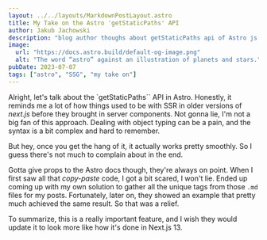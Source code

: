 ```yaml
---
layout: ../../layouts/MarkdownPostLayout.astro
title: My Take on the Astro 'getStaticPaths' API
author: Jakub Jachowski
description: "blog author thoughs about getStaticPaths api of Astro js framework"
image:
  url: "https://docs.astro.build/default-og-image.png"
  alt: "The word “astro” against an illustration of planets and stars."
pubDate: 2023-07-07
tags: ["astro", "SSG", "my take on"]
---
```


Alright, let's talk about the `getStaticPaths`` API in Astro. Honestly, it reminds me a lot of how things used to be with SSR in older versions of _next.js_ before they brought in server components. Not gonna lie, I'm not a big fan of this approach. Dealing with object typing can be a pain, and the syntax is a bit complex and hard to remember.

But hey, once you get the hang of it, it actually works pretty smoothly. So I guess there's not much to complain about in the end.

Gotta give props to the Astro docs though, they're always on point. When I first saw all that _copy-paste_ code, I got a bit scared, I won't lie. Ended up coming up with my own solution to gather all the unique tags from those `.md` files for my posts. Fortunately, later on, they showed an example that pretty much achieved the same result. So that was a relief.

To summarize, this is a really important feature, and I wish they would update it to look more like how it's done in Next.js 13.
